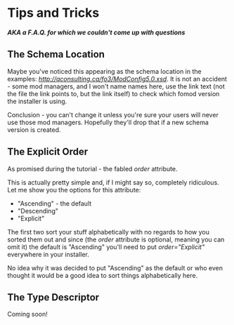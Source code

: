 # Tips and Tricks

***AKA a F.A.Q. for which we couldn't come up with questions***

## The Schema Location

Maybe you've noticed this appearing as the schema location in the
examples: *http://qconsulting.ca/fo3/ModConfig5.0.xsd*. It is not
an accident - some mod managers, and I won't name names here, use
the link text (not the file the link points to, but the link itself)
to check which fomod version the installer is using.

Conclusion - you can't change it unless you're sure your users 
will never use those mod managers. Hopefully they'll drop that if
a new schema version is created.

## The Explicit Order

As promised during the tutorial - the fabled *order* attribute.

This is actually pretty simple and, if I might say so, completely
ridiculous. Let me show you the options for this attribute:

- "Ascending" - the default
- "Descending"
- "Explicit"

The first two sort your stuff alphabetically with no regards to
how you sorted them out and since (the *order* attribute is
optional, meaning you can omit it) the default is "Ascending"
you'll need to put *order="Explicit"* everywhere in your installer. 

No idea why it was decided to put "Ascending" as the default or
who even thought it would be a good idea to sort things
alphabetically here.

## The Type Descriptor

Coming soon!
